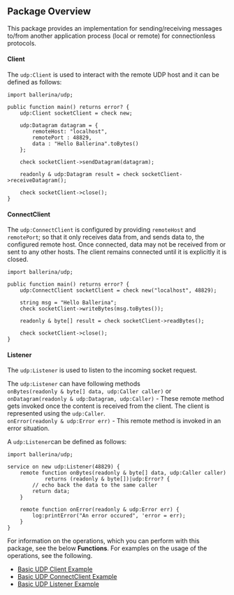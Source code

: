 ## Package Overview

This package provides an implementation for sending/receiving messages to/from another application process (local or remote) for connectionless protocols.

#### Client
The `udp:Client` is used to interact with the remote UDP host and it can be defined as follows:

```ballerina
import ballerina/udp;

public function main() returns error? {
    udp:Client socketClient = check new;

    udp:Datagram datagram = {
        remoteHost: "localhost",
        remotePort : 48829,
        data : "Hello Ballerina".toBytes()
    };

    check socketClient->sendDatagram(datagram);

    readonly & udp:Datagram result = check socketClient->receiveDatagram();

    check socketClient->close();
}
```

#### ConnectClient
The `udp:ConnectClient` is configured by providing `remoteHost` and `remotePort`; so that it only receives data from, and sends data to, the configured remote host. Once connected, data may not be received from or sent to any other hosts. The client remains connected until it is explicitly it is closed.

```ballerina
import ballerina/udp;

public function main() returns error? {
    udp:ConnectClient socketClient = check new("localhost", 48829);

    string msg = "Hello Ballerina";
    check socketClient->writeBytes(msg.toBytes());

    readonly & byte[] result = check socketClient->readBytes();

    check socketClient->close();
}
```

#### Listener
The `udp:Listener` is used to listen to the incoming socket request.<br/>

The `udp:Listener` can have following methods<br/>
`onBytes(readonly & byte[] data, udp:Caller caller)` or `onDatagram(readonly & udp:Datagram, udp:Caller)` - These remote method gets invoked once the content is received from the client. The client is represented using the `udp:Caller`.<br/>
`onError(readonly & udp:Error err)` - This remote method is invoked in an error situation.

A `udp:Listener`can be defined as follows:

```ballerina
import ballerina/udp;

service on new udp:Listener(48829) {
    remote function onBytes(readonly & byte[] data, udp:Caller caller) 
            returns (readonly & byte[])|udp:Error? {
        // echo back the data to the same caller
        return data;
    }

    remote function onError(readonly & udp:Error err) {
        log:printError("An error occured", 'error = err);
    }
}
```

For information on the operations, which you can perform with this package, see the below **Functions**. For examples on the usage of the operations, see the following.
 * [Basic UDP Client Example](https://ballerina.io/learn/by-example/udp-client.html)
 * [Basic UDP ConnectClient Example](https://ballerina.io/learn/by-example/udp-connect-client.html)
 * [Basic UDP Listener Example](https://ballerina.io/learn/by-example/udp-listener.html)
